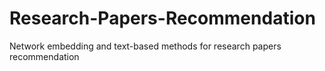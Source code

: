 # Research-Papers-Recommendation
Network embedding and text-based methods for research papers recommendation

